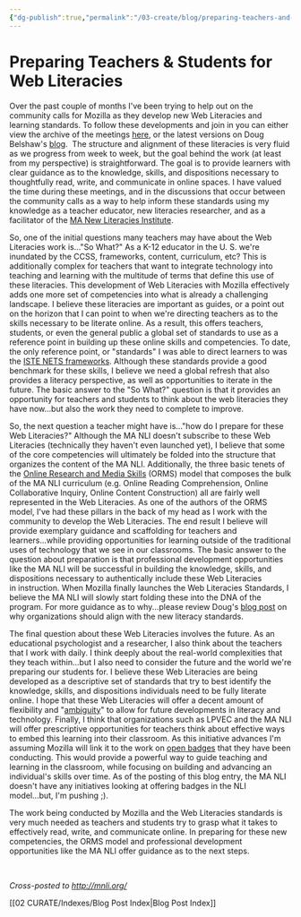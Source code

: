 ```yaml
---
{"dg-publish":true,"permalink":"/03-create/blog/preparing-teachers-and-students-for-web-literacies/","title":"Preparing Teachers & Students for Web Literacies","tags":["education","mozilla","online-collaborative-inquiry","online-content-construction","online-reading-comprehension","technology","webliteracy"]}
---
```


# Preparing Teachers & Students for Web Literacies

Over the past couple of months I've been trying to help out on the community calls for Mozilla as they develop new Web Literacies and learning standards. To follow these developments and join in you can either view the archive of the meetings [here](http://weblitstd.tumblr.com/), or the latest versions on Doug Belshaw's [blog](http://dougbelshaw.com/blog/).  The structure and alignment of these literacies is very fluid as we progress from week to week, but the goal behind the work (at least from my perspective) is straightforward. The goal is to provide learners with clear guidance as to the knowledge, skills, and dispositions necessary to thoughtfully read, write, and communicate in online spaces. I have valued the time during these meetings, and in the discussions that occur between the community calls as a way to help inform these standards using my knowledge as a teacher educator, new literacies researcher, and as a facilitator of the [MA New Literacies Institute](http://mnli.org/).

So, one of the initial questions many teachers may have about the Web Literacies work is..."So What?" As a K-12 educator in the U. S. we're inundated by the CCSS, frameworks, content, curriculum, etc? This is additionally complex for teachers that want to integrate technology into teaching and learning with the multitude of terms that define this use of these literacies. This development of Web Literacies with Mozilla effectively adds one more set of competencies into what is already a challenging landscape. I believe these literacies are important as guides, or a point out on the horizon that I can point to when we're directing teachers as to the skills necessary to be literate online. As a result, this offers teachers, students, or even the general public a global set of standards to use as a reference point in building up these online skills and competencies. To date, the only reference point, or "standards" I was able to direct learners to was the [ISTE NETS frameworks](http://www.iste.org/standards). Although these standards provide a good benchmark for these skills, I believe we need a global refresh that also provides a literacy perspective, as well as opportunities to iterate in the future. The basic answer to the "So What?" question is that it provides an opportunity for teachers and students to think about the web literacies they have now...but also the work they need to complete to improve.

So, the next question a teacher might have is..."how do I prepare for these Web Literacies?" Although the MA NLI doesn't subscribe to these Web Literacies (technically they haven't even launched yet), I believe that some of the core competencies will ultimately be folded into the structure that organizes the content of the MA NLI. Additionally, the three basic tenets of the [Online Research and Media Skills](https://sites.google.com/site/ormsmodel/) (ORMS) model that composes the bulk of the MA NLI curriculum (e.g. Online Reading Comprehension, Online Collaborative Inquiry, Online Content Construction) all are fairly well represented in the Web Literacies. As one of the authors of the ORMS model, I've had these pillars in the back of my head as I work with the community to develop the Web Literacies. The end result I believe will provide exemplary guidance and scaffolding for teachers and learners...while providing opportunities for learning outside of the traditional uses of technology that we see in our classrooms. The basic answer to the question about preparation is that professional development opportunities like the MA NLI will be successful in building the knowledge, skills, and dispositions necessary to authentically include these Web Literacies in instruction. When Mozilla finally launches the Web Literacies Standards, I believe the MA NLI will slowly start folding these into the DNA of the program. For more guidance as to why...please review Doug's [blog post](http://dmlcentral.net/blog/doug-belshaw/why-organizations-large-and-small-should-align-mozillas-web-literacy-standard) on why organizations should align with the new literacy standards.

The final question about these Web Literacies involves the future. As an educational psychologist and a researcher, I also think about the teachers that I work with daily. I think deeply about the real-world complexities that they teach within...but I also need to consider the future and the world we're preparing our students for. I believe these Web Literacies are being developed as a descriptive set of standards that try to best identify the knowledge, skills, and dispositions individuals need to be fully literate online. I hope that these Web Literacies will offer a decent amount of flexibility and "[ambiguity](http://dougbelshaw.com/ambiguity/)" to allow for future developments in literacy and technology. Finally, I think that organizations such as LPVEC and the MA NLI will offer prescriptive opportunities for teachers think about effective ways to embed this learning into their classroom. As this initiative advances I'm assuming Mozilla will link it to the work on [open badges](https://wiki.mozilla.org/Badges) that they have been conducting. This would provide a powerful way to guide teaching and learning in the classroom, while focusing on building and advancing an individual's skills over time. As of the posting of this blog entry, the MA NLI doesn't have any initiatives looking at offering badges in the NLI model...but, I'm pushing ;).

The work being conducted by Mozilla and the Web Literacies standards is very much needed as teachers and students try to grasp what it takes to effectively read, write, and communicate online. In preparing for these new competencies, the ORMS model and professional development opportunities like the MA NLI offer guidance as to the next steps.

 

_Cross-posted to http://mnli.org/_

[[02 CURATE/Indexes/Blog Post Index\|Blog Post Index]]